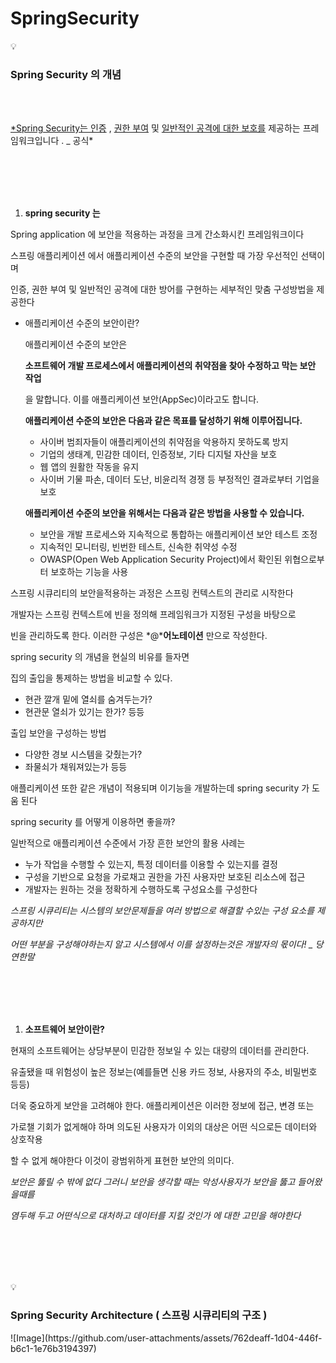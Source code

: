 # SpringSecurity

<aside>
💡

### Spring Security 의 개념

</aside>

<br/><br/>

[*Spring Security는 인증](https://docs.spring.io/spring-security/reference/features/authentication/index.html) , [권한 부여](https://docs.spring.io/spring-security/reference/features/authorization/index.html) 및 [일반적인 공격에 대한 보호를](https://docs.spring.io/spring-security/reference/features/exploits/index.html) 제공하는 프레임워크입니다 . _ 공식*

<br/><br/><br/><br/>


1. **spring security 는**

Spring application 에 보안을 적용하는 과정을 크게 간소화시킨 프레임워크이다

스프링 애플리케이션 에서 애플리케이션 수준의 보안을 구현할 때 가장 우선적인 선택이며 

인증, 권한 부여 및 일반적인 공격에 대한 방어를 구현하는 세부적인 맞춤 구성방법을 제공한다

- 애플리케이션 수준의 보안이란?
    
    애플리케이션 수준의 보안은
    
    **소프트웨어 개발 프로세스에서 애플리케이션의 취약점을 찾아 수정하고 막는 보안 작업**
    
    을 말합니다. 이를 애플리케이션 보안(AppSec)이라고도 합니다.
    
    **애플리케이션 수준의 보안은 다음과 같은 목표를 달성하기 위해 이루어집니다.**
    
    - 사이버 범죄자들이 애플리케이션의 취약점을 악용하지 못하도록 방지
    - 기업의 생태계, 민감한 데이터, 인증정보, 기타 디지털 자산을 보호
    - 웹 앱의 원활한 작동을 유지
    - 사이버 기물 파손, 데이터 도난, 비윤리적 경쟁 등 부정적인 결과로부터 기업을 보호
    
    **애플리케이션 수준의 보안을 위해서는 다음과 같은 방법을 사용할 수 있습니다.**
    
    - 보안을 개발 프로세스와 지속적으로 통합하는 애플리케이션 보안 테스트 조정
    - 지속적인 모니터링, 빈번한 테스트, 신속한 취약성 수정
    - OWASP(Open Web Application Security Project)에서 확인된 위협으로부터 보호하는 기능을 사용

스프링 시큐리티의 보안을적용하는 과정은 스프링 컨텍스트의 관리로 시작한다

개발자는 스프링 컨텍스트에 빈을 정의해 프레임워크가 지정된 구성을 바탕으로

빈을 관리하도록 한다. 이러한 구성은 *@***어노테이션** 만으로 작성한다.

spring security 의 개념을 현실의 비유를 들자면

집의 출입을 통제하는 방법을 비교할 수 있다.

- 현관 깔개 밑에 열쇠를 숨겨두는가?
- 현관문 열쇠가 있기는 한가? 등등

출입 보안을 구성하는 방법

- 다양한 경보 시스템을 갖췄는가?
- 좌물쇠가 채워져있는가 등등

애플리케이션 또한 같은 개념이 적용되며 이기능을 개발하는데 spring security 가 도움 된다

spring security 를 어떻게 이용하면 좋을까?

일반적으로 애플리케이션 수준에서 가장 흔한 보안의 활용 사례는

- 누가 작업을 수행할 수 있는지, 특정 데이터를 이용할 수 있는지를 결정
- 구성을 기반으로 요청을 가로채고 권한을 가진 사용자만 보호된 리소스에 접근
- 개발자는 원하는 것을 정확하게 수행하도록 구성요소를 구성한다

*스프링 시큐리티는 시스템의 보안문제들을 여러 방법으로 해결할 수있는 구성 요소를 제공하지만*

*어떤 부분을 구성해야하는지 알고 시스템에서 이를 설정하는것은 개발자의 몫이다!  _ 당연한말*

<br/><br/><br/><br/>

1. **소프트웨어 보안이란?**

현재의 소프트웨어는 상당부분이 민감한 정보일 수 있는 대량의 데이터를 관리한다.

유출됐을 때 위험성이 높은 정보는(예를들면 신용 카드 정보, 사용자의 주소, 비밀번호 등등)

더욱 중요하게 보안을 고려해야 한다. 애플리케이션은 이러한 정보에 접근, 변경 또는

가로챌 기회가 없게해야 하며 의도된 사용자가 이외의 대상은 어떤 식으로든 데이터와 상호작용

할 수 없게 해야한다 이것이 광범위하게 표현한 보안의 의미다.

*보안은 뚫릴 수 밖에 없다 그러니 보안을 생각할 때는 악성사용자가 보안을 뚫고 들어왔을때를*

*염두해 두고 어떤식으로 대처하고 데이터를 지킬 것인가 에 대한 고민을 해야한다*

<br/><br/><br/><br/>

<aside>
💡

### **Spring Security Architecture** ( 스프링 시큐리티의 구조 )


</aside>
![Image](https://github.com/user-attachments/assets/762deaff-1d04-446f-b6c1-1e76b3194397)
